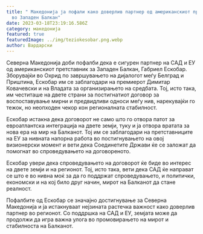 ```yaml
---
title: " Македонија ја пофали како доверлив партнер од американскиот претставник
  во Западен Балкан"
date: 2023-03-18T23:19:16.586Z
category: македонија
featured: true
featuredImage: ../img/teziokesobar.png.webp
author: Вардарски
---
```


Северна Македонија доби пофалби дека е сигурен партнер на САД и ЕУ од американскиот претставник за Западен Балкан, Габриел Ескобар. Зборувајќи во Охрид по завршувањето на дијалогот меѓу Белград и Приштина, Ескобар им се заблагодари на премиерот Димитар Ковачевски и на Владата за организирањето на средбата. Тој, исто така, им честиташе на двете страни за постигнатиот договор за воспоставување мирни и предвидливи односи меѓу нив, нарекувајќи го тежок, но неопходен чекор кон регионалната стабилност.

Ескобар истакна дека договорот не само што го отвора патот за евроатлантска интеграција на двете земји, туку и ја отвора вратата за нова ера на мир на Балканот. Тој им се заблагодари на претставниците на ЕУ за нивната напорна работа во постигнувањето на овој визионерски момент и вети дека Соединетите Држави ќе се заложат да помогнат во спроведувањето на договореното.

Ескобар увери дека спроведувањето на договорот ќе биде во интерес на двете земји и на регионот. Тој, исто така, вети дека САД ќе направат се што е во нивна моќ за да го поддржат спроведувањето, и политички, економски и на кој било друг начин, мирот на Балканот да стане реалност.

Пофалбите од Ескобар се значајно достигнување за Северна Македонија и ја истакнуваат нејзината растечка важност како доверлив партнер во регионот. Со поддршка на САД и ЕУ, земјата може да продолжи да игра важна улога во промовирањето на мирот и стабилноста на Балканот.
